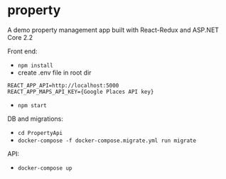 # property
A demo property management app built with React-Redux and ASP.NET Core 2.2

Front end:

- `npm install`
- create .env file in root dir

```
REACT_APP_API=http://localhost:5000
REACT_APP_MAPS_API_KEY={Google Places API key}
```

- `npm start`

DB and migrations:

- `cd PropertyApi`
- `docker-compose -f docker-compose.migrate.yml run migrate`

API:

- `docker-compose up`
